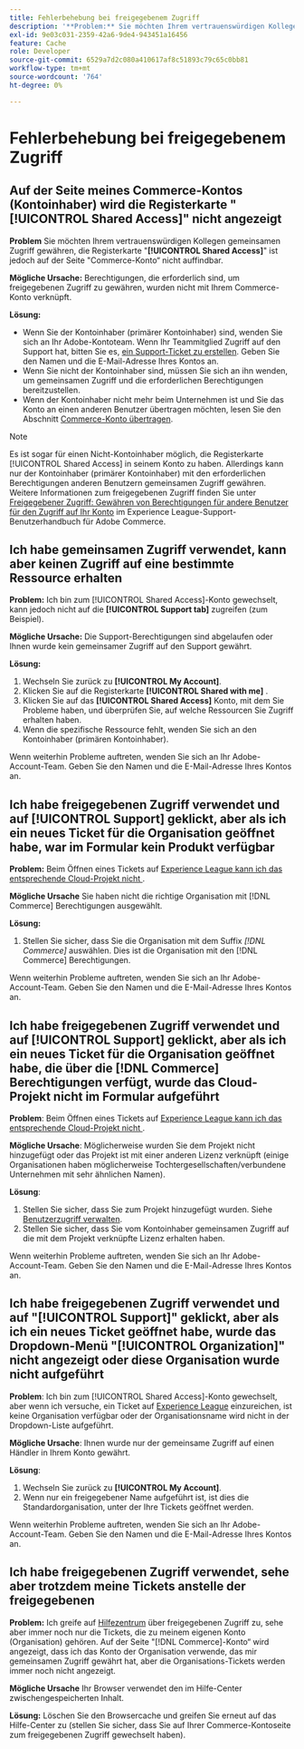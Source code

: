 ```yaml
---
title: Fehlerbehebung bei freigegebenem Zugriff
description: '**Problem:** Sie möchten Ihrem vertrauenswürdigen Kollegen gemeinsamen Zugriff gewähren, aber Sie finden die Registerkarte **Freigegebener Zugriff** auf der Seite Ihres Commerce-Kontos nicht.'
exl-id: 9e03c031-2359-42a6-9de4-943451a16456
feature: Cache
role: Developer
source-git-commit: 6529a7d2c080a410617af8c51893c79c65c0bb81
workflow-type: tm+mt
source-wordcount: '764'
ht-degree: 0%

---
```


# Fehlerbehebung bei freigegebenem Zugriff

## Auf der Seite meines Commerce-Kontos (Kontoinhaber) wird die Registerkarte &quot;[!UICONTROL Shared Access]&quot; nicht angezeigt

**Problem** Sie möchten Ihrem vertrauenswürdigen Kollegen gemeinsamen Zugriff gewähren, die Registerkarte &quot;**[!UICONTROL Shared Access]**&quot; ist jedoch auf der Seite &quot;Commerce-Konto“ nicht auffindbar.

**Mögliche Ursache:** Berechtigungen, die erforderlich sind, um freigegebenen Zugriff zu gewähren, wurden nicht mit Ihrem Commerce-Konto verknüpft.

**Lösung:**

* Wenn Sie der Kontoinhaber (primärer Kontoinhaber) sind, wenden Sie sich an Ihr Adobe-Kontoteam. Wenn Ihr Teammitglied Zugriff auf den Support hat, bitten Sie es, [ein Support-Ticket zu erstellen](https://experienceleague.adobe.com/de/docs/commerce-knowledge-base/kb/help-center-guide/magento-help-center-user-guide#merchant-not-displayed). Geben Sie den Namen und die E-Mail-Adresse Ihres Kontos an.
* Wenn Sie nicht der Kontoinhaber sind, müssen Sie sich an ihn wenden, um gemeinsamen Zugriff und die erforderlichen Berechtigungen bereitzustellen.
* Wenn der Kontoinhaber nicht mehr beim Unternehmen ist und Sie das Konto an einen anderen Benutzer übertragen möchten, lesen Sie den Abschnitt [Commerce-Konto übertragen](https://experienceleague.adobe.com/de/docs/commerce-admin/start/commerce-account/commerce-account-transfer).

>[!NOTE]
>
>Es ist sogar für einen Nicht-Kontoinhaber möglich, die Registerkarte [!UICONTROL Shared Access] in seinem Konto zu haben. Allerdings kann nur der Kontoinhaber (primärer Kontoinhaber) mit den erforderlichen Berechtigungen anderen Benutzern gemeinsamen Zugriff gewähren. Weitere Informationen zum freigegebenen Zugriff finden Sie unter [Freigegebener Zugriff: Gewähren von Berechtigungen für andere Benutzer für den Zugriff auf Ihr Konto](https://experienceleague.adobe.com/de/docs/commerce-knowledge-base/kb/help-center-guide/magento-help-center-user-guide#shared-access) im Experience League-Support-Benutzerhandbuch für Adobe Commerce.

## Ich habe gemeinsamen Zugriff verwendet, kann aber keinen Zugriff auf eine bestimmte Ressource erhalten

**Problem:** Ich bin zum [!UICONTROL Shared Access]-Konto gewechselt, kann jedoch nicht auf die **[!UICONTROL Support tab]** zugreifen (zum Beispiel).

**Mögliche Ursache:** Die Support-Berechtigungen sind abgelaufen oder Ihnen wurde kein gemeinsamer Zugriff auf den Support gewährt.

**Lösung:**

1. Wechseln Sie zurück zu **[!UICONTROL My Account]**.
1. Klicken Sie auf die Registerkarte **[!UICONTROL Shared with me]** .
1. Klicken Sie auf das **[!UICONTROL Shared Access]** Konto, mit dem Sie Probleme haben, und überprüfen Sie, auf welche Ressourcen Sie Zugriff erhalten haben.
1. Wenn die spezifische Ressource fehlt, wenden Sie sich an den Kontoinhaber (primären Kontoinhaber).

Wenn weiterhin Probleme auftreten, wenden Sie sich an Ihr Adobe-Account-Team. Geben Sie den Namen und die E-Mail-Adresse Ihres Kontos an.

## Ich habe freigegebenen Zugriff verwendet und auf [!UICONTROL Support] geklickt, aber als ich ein neues Ticket für die Organisation geöffnet habe, war im Formular kein Produkt verfügbar

**Problem:** Beim Öffnen eines Tickets auf [Experience League kann ich das entsprechende Cloud-Projekt nicht ](https://experienceleague.adobe.com/home?lang=de#support).

**Mögliche Ursache** Sie haben nicht die richtige Organisation mit [!DNL Commerce] Berechtigungen ausgewählt.

**Lösung:**

1. Stellen Sie sicher, dass Sie die Organisation mit dem Suffix *[!DNL Commerce]* auswählen. Dies ist die Organisation mit den [!DNL Commerce] Berechtigungen.

Wenn weiterhin Probleme auftreten, wenden Sie sich an Ihr Adobe-Account-Team. Geben Sie den Namen und die E-Mail-Adresse Ihres Kontos an.

## Ich habe freigegebenen Zugriff verwendet und auf [!UICONTROL Support] geklickt, aber als ich ein neues Ticket für die Organisation geöffnet habe, die über die [!DNL Commerce] Berechtigungen verfügt, wurde das Cloud-Projekt nicht im Formular aufgeführt

**Problem**: Beim Öffnen eines Tickets auf [Experience League kann ich das entsprechende Cloud-Projekt nicht ](https://experienceleague.adobe.com/home?lang=de#support).

**Mögliche Ursache**: Möglicherweise wurden Sie dem Projekt nicht hinzugefügt oder das Projekt ist mit einer anderen Lizenz verknüpft (einige Organisationen haben möglicherweise Tochtergesellschaften/verbundene Unternehmen mit sehr ähnlichen Namen).

**Lösung**:

1. Stellen Sie sicher, dass Sie zum Projekt hinzugefügt wurden. Siehe [Benutzerzugriff verwalten](https://experienceleague.adobe.com/de/docs/commerce-cloud-service/user-guide/project/user-access).
1. Stellen Sie sicher, dass Sie vom Kontoinhaber gemeinsamen Zugriff auf die mit dem Projekt verknüpfte Lizenz erhalten haben.

Wenn weiterhin Probleme auftreten, wenden Sie sich an Ihr Adobe-Account-Team. Geben Sie den Namen und die E-Mail-Adresse Ihres Kontos an.

## Ich habe freigegebenen Zugriff verwendet und auf &quot;[!UICONTROL Support]&quot; geklickt, aber als ich ein neues Ticket geöffnet habe, wurde das Dropdown-Menü &quot;[!UICONTROL Organization]&quot; nicht angezeigt oder diese Organisation wurde nicht aufgeführt

**Problem**: Ich bin zum [!UICONTROL Shared Access]-Konto gewechselt, aber wenn ich versuche, ein Ticket auf [Experience League](https://experienceleague.adobe.com/home?lang=de#support) einzureichen, ist keine Organisation verfügbar oder der Organisationsname wird nicht in der Dropdown-Liste aufgeführt.

**Mögliche Ursache**: Ihnen wurde nur der gemeinsame Zugriff auf einen Händler in Ihrem Konto gewährt.

**Lösung**:

1. Wechseln Sie zurück zu **[!UICONTROL My Account]**.
1. Wenn nur ein freigegebener Name aufgeführt ist, ist dies die Standardorganisation, unter der Ihre Tickets geöffnet werden.

Wenn weiterhin Probleme auftreten, wenden Sie sich an Ihr Adobe-Account-Team. Geben Sie den Namen und die E-Mail-Adresse Ihres Kontos an.

## Ich habe freigegebenen Zugriff verwendet, sehe aber trotzdem meine Tickets anstelle der freigegebenen

**Problem:** Ich greife auf [Hilfezentrum](https://support.magento.com/hc/us-en/requests) über freigegebenen Zugriff zu, sehe aber immer noch nur die Tickets, die zu meinem eigenen Konto (Organisation) gehören. Auf der Seite &quot;[!DNL Commerce]-Konto“ wird angezeigt, dass ich das Konto der Organisation verwende, das mir gemeinsamen Zugriff gewährt hat, aber die Organisations-Tickets werden immer noch nicht angezeigt.

**Mögliche Ursache** Ihr Browser verwendet den im Hilfe-Center zwischengespeicherten Inhalt.

**Lösung:** Löschen Sie den Browsercache und greifen Sie erneut auf das Hilfe-Center zu (stellen Sie sicher, dass Sie auf Ihrer Commerce-Kontoseite zum freigegebenen Zugriff gewechselt haben).
